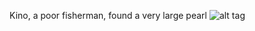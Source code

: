 Kino, a poor fisherman, found a very large pearl 
![alt tag](https://github.com/wusuopubupt/kino/blob/master/kino.png)


